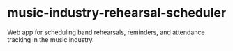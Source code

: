 # music-industry-rehearsal-scheduler
Web app for scheduling band rehearsals, reminders, and attendance tracking in the music industry.
